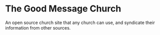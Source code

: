 # The Good Message Church
An open source church site that any church can use, and syndicate their information from other sources.
